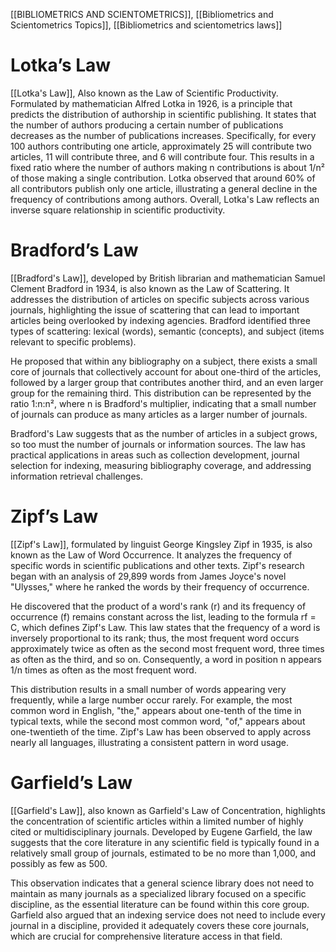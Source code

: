 [[BIBLIOMETRICS AND SCIENTOMETRICS]], [[Bibliometrics and Scientometrics Topics]], [[Bibliometrics and scientometrics laws]]

# Lotka’s Law
[[Lotka's Law]], Also known as the Law of Scientific Productivity. 
Formulated by mathematician Alfred Lotka in 1926, is a principle that predicts the distribution of authorship in scientific publishing. It states that the number of authors producing a certain number of publications decreases as the number of publications increases. Specifically, for every 100 authors contributing one article, approximately 25 will contribute two articles, 11 will contribute three, and 6 will contribute four. This results in a fixed ratio where the number of authors making n contributions is about 1/n² of those making a single contribution. Lotka observed that around 60% of all contributors publish only one article, illustrating a general decline in the frequency of contributions among authors. Overall, Lotka's Law reflects an inverse square relationship in scientific productivity.

# Bradford’s Law
[[Bradford's Law]], developed by British librarian and mathematician Samuel Clement Bradford in 1934, is also known as the Law of Scattering. It addresses the distribution of articles on specific subjects across various journals, highlighting the issue of scattering that can lead to important articles being overlooked by indexing agencies. Bradford identified three types of scattering: lexical (words), semantic (concepts), and subject (items relevant to specific problems).

He proposed that within any bibliography on a subject, there exists a small core of journals that collectively account for about one-third of the articles, followed by a larger group that contributes another third, and an even larger group for the remaining third. This distribution can be represented by the ratio 1:n:n², where n is Bradford's multiplier, indicating that a small number of journals can produce as many articles as a larger number of journals.

Bradford's Law suggests that as the number of articles in a subject grows, so too must the number of journals or information sources. The law has practical applications in areas such as collection development, journal selection for indexing, measuring bibliography coverage, and addressing information retrieval challenges.

# Zipf’s Law
[[Zipf's Law]], formulated by linguist George Kingsley Zipf in 1935, is also known as the Law of Word Occurrence. It analyzes the frequency of specific words in scientific publications and other texts. Zipf's research began with an analysis of 29,899 words from James Joyce's novel "Ulysses," where he ranked the words by their frequency of occurrence.

He discovered that the product of a word's rank (r) and its frequency of occurrence (f) remains constant across the list, leading to the formula rf = C, which defines Zipf's Law. This law states that the frequency of a word is inversely proportional to its rank; thus, the most frequent word occurs approximately twice as often as the second most frequent word, three times as often as the third, and so on. Consequently, a word in position n appears 1/n times as often as the most frequent word.

This distribution results in a small number of words appearing very frequently, while a large number occur rarely. For example, the most common word in English, "the," appears about one-tenth of the time in typical texts, while the second most common word, "of," appears about one-twentieth of the time. Zipf's Law has been observed to apply across nearly all languages, illustrating a consistent pattern in word usage.

# Garfield’s Law
[[Garfield's Law]], also known as Garfield's Law of Concentration, highlights the concentration of scientific articles within a limited number of highly cited or multidisciplinary journals. Developed by Eugene Garfield, the law suggests that the core literature in any scientific field is typically found in a relatively small group of journals, estimated to be no more than 1,000, and possibly as few as 500.

This observation indicates that a general science library does not need to maintain as many journals as a specialized library focused on a specific discipline, as the essential literature can be found within this core group. Garfield also argued that an indexing service does not need to include every journal in a discipline, provided it adequately covers these core journals, which are crucial for comprehensive literature access in that field.